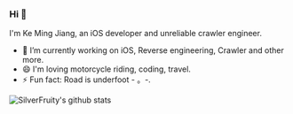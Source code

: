 ### Hi 👏
I'm Ke Ming Jiang, an iOS developer and unreliable crawler engineer.
* 🔭 I’m currently working on iOS, Reverse engineering, Crawler and other more.
* 😄 I'm loving motorcycle riding, coding, travel.
* ⚡ Fun fact: Road is underfoot - 。-.
<!--
**SilverFruity/SilverFruity** is a ✨ _special_ ✨ repository because its `README.md` (this file) appears on your GitHub profile.

Here are some ideas to get you started:
- 🔭 I’m currently working on ...
- 🌱 I’m currently learning ...
- 👯 I’m looking to collaborate on ...
- 🤔 I’m looking for help with ...
- 💬 Ask me about ...
- 📫 How to reach me: ...
- 😄 Pronouns: ...
- ⚡ Fun fact: ...
-->

![SilverFruity's github stats](https://github-readme-stats.vercel.app/api?username=SilverFruity)
